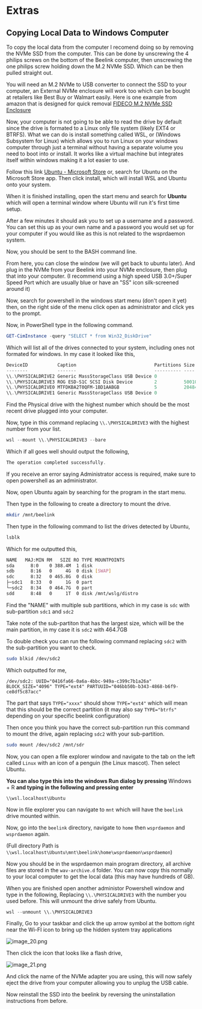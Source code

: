 # Extras

## Copying Local Data to Windows Computer

To copy the local data from the computer I recomend doing so by removing the NVMe SSD from the computer.
This can be done by unscrewing the 4 philips screws on the bottom of the Beelink computer, then unscrewing the 
one philips screw holding down the M.2 NVMe SSD. Which can be then pulled straight out.

You will need an M.2 NVMe to USB converter to connect the SSD to your computer, an External NVMe enclosure will work too 
which can be bought at retailers like Best Buy or Walmart easily. Here is one example from amazon that is designed for quick
removal [FIDECO M.2 NVMe SSD Enclosure](https://a.co/d/5HVnMpZ) 

Now, your computer is not going to be able to read the drive by default since the drive is formated to a Linux only 
file system (likely EXT4 or BTRFS). What we can do is install something called WSL, or (Windows Subsystem for Linux)
which allows you to run Linux on your windows computer through just a terminal without having a separate volume you need to 
boot into or install. It works like a virtual machine but integrates itself within windows making it a lot easier to use.

Follow this link [Ubuntu - Microsoft Store](https://apps.microsoft.com/detail/9PDXGNCFSCZV?hl=en-us&gl=US&ocid=pdpshare) 
or, search for Ubuntu on the Microsoft Store app. Then click install, which will install WSL and Ubuntu onto your system.

When it is finished installing, open the start menu and search for **Ubuntu** which will open a terminal window where 
Ubuntu will run it's first time setup.

After a few minutes it should ask you to set up a username and a password. You can set this up as your own name and a 
password you would set up for your computer if you would like as this is not related to the wsprdaemon system.

Now, you should be sent to the BASH command line. 

From here, you can close the window (we will get back to ubuntu later). And plug in the NVMe from your Beelink into your
NVMe enclosure, then plug that into your computer. (I recommend using a high speed USB 3.0+/Super Speed Port which are usually
blue or have an "SS" icon silk-screened around it) 

Now, search for powershell in the windows start menu (don't open it yet) then, on the right side of the menu click open as 
administrator and click yes to the prompt. 

Now, in PowerShell type in the following command.

```powershell
GET-CimInstance -query "SELECT * from Win32_DiskDrive"
```

Which will list all of the drives connected to your system, including ones not formated for windows. In my case it looked like 
this,
```powershell
DeviceID           Caption                             Partitions Size          Model
--------           -------                             ---------- ----          -----
\\.\PHYSICALDRIVE2 Generic MassStorageClass USB Device 0                        Generic MassStorageClass USB Device
\\.\PHYSICALDRIVE3 ROG ESD-S1C SCSI Disk Device        2          500105249280  ROG ESD-S1C SCSI Disk Device
\\.\PHYSICALDRIVE0 MTFDKBA2T0QFM-1BD1AABGB             5          2048407280640 MTFDKBA2T0QFM-1BD1AABGB
\\.\PHYSICALDRIVE1 Generic MassStorageClass USB Device 0                        Generic MassStorageClass USB Device
```

Find the Physical drive with the highest number which should be the most recent drive plugged into your computer.

Now, type in this command replacing `\\.\PHYSICALDRIVE3` with the highest number from your list.

```PowerShell
wsl --mount \\.\PHYSICALDRIVE3 --bare
```
Which if all goes well should output the following,
```PowerShell
The operation completed successfully.
```

If you receive an error saying Administrator access is required, make sure to open powershell as an administrator.

Now, open Ubuntu again by searching for the program in the start menu.

Then type in the following to create a directory to mount the drive.
```bash
mkdir /mnt/beelink
```

Then type in the following command to list the drives detected by Ubuntu,
```Bash
lsblk
```

Which for me outputted this,
```Bash
NAME   MAJ:MIN RM   SIZE RO TYPE MOUNTPOINTS
sda      8:0    0 388.4M  1 disk
sdb      8:16   0     4G  0 disk [SWAP]
sdc      8:32   0 465.8G  0 disk
├─sdc1   8:33   0     1G  0 part
└─sdc2   8:34   0 464.7G  0 part
sdd      8:48   0     1T  0 disk /mnt/wslg/distro
```

Find the "NAME" with multiple sub partitions, which in my case is `sdc` with sub-partition `sdc1` and `sdc2`

Take note of the sub-partiton that has the largest size, which will be the main partition, in my case it is `sdc2` with 464.7GB

To double check you can run the following command replacing `sdc2` with the sub-partition you want to check.

```Bash
sudo blkid /dev/sdc2
```
Which outputted for me,
```
/dev/sdc2: UUID="0416fa66-0a6a-4bbc-949a-c399c7b1a26a" BLOCK_SIZE="4096" TYPE="ext4" PARTUUID="046bb50b-b343-4868-b6f9-ce8df5c87acc"
```

The part that says `TYPE="xxxx"` should show `TYPE="ext4"` which will mean that this should be the correct 
partition (it may also say `TYPE="btrfs"` depending on your specific beelink configuration)

Then once you think you have the correct sub-partition run this command to mount the drive, again replacing `sdc2` with 
your sub-partition.
```Bash
sudo mount /dev/sdc2 /mnt/sdr
```

Now, you can open a file explorer window and navigate to the tab on the left called `Linux` with an icon
of a penguin (the Linux mascot). Then select Ubuntu.

**You can also type this into the windows Run dialog by pressing** <shortcut>Windows + R</shortcut> **and typing in the following
and pressing enter**
```
\\wsl.localhost\Ubuntu
```

Now in file explorer you can navigate to `mnt` which will have the `beelink` drive mounted within.

Now, go into the `beelink` directory, navigate to `home` then `wsprdaemon` and `wsprdaemon` again.

(Full directory Path is `\\wsl.localhost\Ubuntu\mnt\beelink\home\wsprdaemon\wsprdaemon`)

Now you should be in the wsprdaemon main program directory, all archive files are stored in the `wav-archive.d` folder.
You can now copy this normally to your local computer to get the local data (this may have hundreds of GB).

When you are finished open another administor Powershell window and type in the following, Replacing `\\.\PHYSICALDRIVE3`
with the number you used before. This will unmount the drive safely from Ubuntu.

```powershell
wsl --unmount \\.\PHYSICALDRIVE3
```

Finally, Go to your taskbar and click the up arrow symbol at the bottom right near the Wi-FI icon to bring up the hidden 
system tray applications

![image_20.png](image_20.png)

Then click the icon that looks like a flash drive,

![image_21.png](image_21.png)

And click the name of the NVMe adapter you are using, this will now safely eject the drive from your computer allowing you to 
unplug the USB cable.

Now reinstall the SSD into the beelink by reversing the uninstallation instructions from before.

